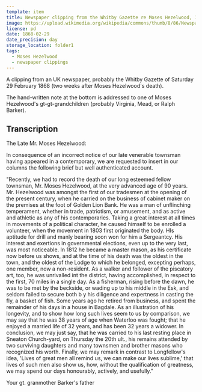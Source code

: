 ```yaml
---
template: item
title: Newspaper clipping from the Whitby Gazette re Moses Hezelwood, 1868
image: https://upload.wikimedia.org/wikipedia/commons/thumb/8/86/Newspaper_clipping_re_Moses_Hezelwood_c1868.png/342px-Newspaper_clipping_re_Moses_Hezelwood_c1868.png
license: pd
date: 1868-02-29
date_precision: day
storage_location: folder1
tags:
  - Moses Hezelwood
  - newspaper clippings
---
```


A clipping from an UK newspaper, probably the Whitby Gazette of Saturday 29 February 1868 (two weeks after Moses Hezelwood's death).

The hand-written note at the bottom is addressed to one of Moses Hezelwood's gt-gt-grandchildren (probably Virginia, Mead, or Ralph Barker).

## Transcription

The Late Mr. Moses Hezelwood:

In consequence of an incorrect notice of our late venerable townsman having appeared in a contemporary,
we are requested to insert in our columns the following brief but well authenticated account.

"Recently, we had to record the death of our long esteemed fellow townsman, Mr. Moses Hezelwood, at the very advanced age of 90 years.
Mr. Hezelwood was amongst the first of our tradesmen at the opening of the present century,
when he carried on the business of cabinet maker on the premises at the foot of Golden Lion Bank.
He was a man of unflinching temperament, whether in trade, patriotism, or amusement, and as active and athletic as any of his contemporaries.
Taking a great interest at all times in movements of a political character, he caused himself to be enrolled a volunteer,
when the movement in 1803 first originated the body. HIs aptitude for drill and manly bearing soon won for him a Sergeantcy.
His interest and exertions in governmental elections, even up to the very last, was most noticeable.
In 1812 he became a master mason, as his certificate now before us shows, and at the time of his death was the oldest in the town,
and the oldest of the Lodge to which he belonged, excepting perhaps, one member, now a non-resident.
As a walker and follower of the piscatory art, too, he was unrivalled int the district, having accomplished, in respect to the first,
70 miles in a single day. As a fisherman, rising before the dawn, he was to be met by the beckside, or wading up to his middle in the Esk,
and seldom failed to secure both b y his diligence and expertness in casting the fly, a basket of fish.
Some years ago he retired from business, and spent the remainder of his days in a house in Bagdale.
As an illustration of his longevity, and to show how long such lives seem to us by comparison, we may say that he was 38 years of age when Waterloo was fought;
that he enjoyed a married life of 32 years, and has been 32 years a widower. In conclusion, we may just say,
that he was carried to his last resting place in Sneaton Church-yard, on Thursday the 20th ult.,
his remains attended by two surviving daughters and many townsmen and brother masons who recognized his worth.
Finally, we may remark in contrast to Longfellow's idea, 'Lives of great men all remind us, we can make our lives sublime,'
that lives of such men also show us, how, without the qualification of greatness, we may spend our days honourably, actively, and usefully."

Your gt. granmother Barker's father
